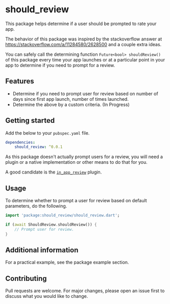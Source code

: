 <!--
This README describes the package. If you publish this package to pub.dev,
this README's contents appear on the landing page for your package.

For information about how to write a good package README, see the guide for
[writing package pages](https://dart.dev/guides/libraries/writing-package-pages).

For general information about developing packages, see the Dart guide for
[creating packages](https://dart.dev/guides/libraries/create-library-packages)
and the Flutter guide for
[developing packages and plugins](https://flutter.dev/developing-packages).
-->

# should_review

This package helps determine if a user should be prompted to rate your app.

The behavior of this package was inspired by the stackoverflow answer at https://stackoverflow.com/a/11284580/2628500 and a couple extra ideas.

You can safely call the determining function `Future<bool> shouldReview()` of this package every time your app launches or at a particular point in your app to determine if you need to prompt for a review.

## Features

* Determine if you need to prompt user for review based on number of days since first app launch, number of times launched.
* Determine the above by a custom criteria. (In Progress)

## Getting started

Add the below to your `pubspec.yaml` file.

```yaml
dependencies:
    should_review: ^0.0.1
```

As this package doesn't actually prompt users for a review, you will need a plugin or a native implementation or other means to do that for you.

A good candidate is the [`in_app_review`](https://pub.dev/packages/in_app_review) plugin.

## Usage

To determine whether to prompt a user for review based on default parameters, do the following.

```dart
import 'package:should_review/should_review.dart';

if (await ShouldReview.shouldReview()) {
    // Prompt user for review.
}
```


## Additional information

For a practical example, see the package example section.

## Contributing

Pull requests are welcome. For major changes, please open an issue first to discuss what you would like to change.
